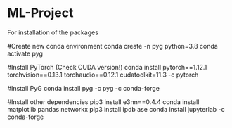 # ML-Project
For installation of the packages

#Create new conda environment
conda create -n pyg python=3.8
conda activate pyg

#Install PyTorch (Check CUDA version!)
conda install pytorch==1.12.1 torchvision==0.13.1 torchaudio==0.12.1 cudatoolkit=11.3 -c pytorch

#Install PyG
conda install pyg -c pyg -c conda-forge

#Install other dependencies
pip3 install e3nn==0.4.4
conda install matplotlib pandas networkx
pip3 install ipdb ase
conda install jupyterlab -c conda-forge
